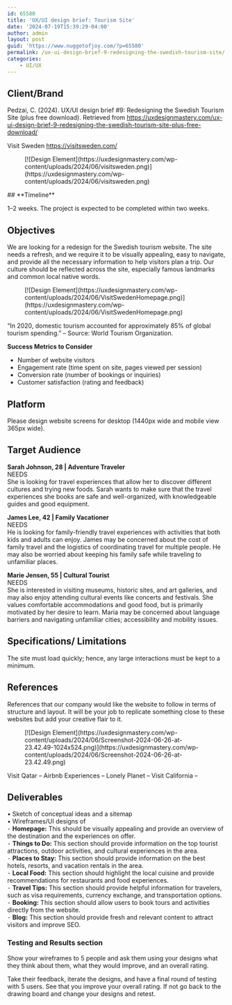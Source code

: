 ```yaml
---
id: 65580
title: 'UX/UI design brief: Tourism Site'
date: '2024-07-19T15:39:29-04:00'
author: admin
layout: post
guid: 'https://www.nuggetofjoy.com/?p=65580'
permalink: /ux-ui-design-brief-9-redesigning-the-swedish-tourism-site/
categories:
    - UI/UX
---
```


## **Client/Brand**

Pedzai, C. (2024). UX/UI design brief #9: Redesigning the Swedish Tourism Site (plus free download). Retrieved from https://uxdesignmastery.com/ux-ui-design-brief-9-redesigning-the-swedish-tourism-site-plus-free-download/

Visit Sweden <https://visitsweden.com/>

<div class="wp-block-image"><figure class="aligncenter">[![Design Element](https://uxdesignmastery.com/wp-content/uploads/2024/06/visitsweden.png)](https://uxdesignmastery.com/wp-content/uploads/2024/06/visitsweden.png)</figure></div>## **Timeline**

1–2 weeks. The project is expected to be completed within two weeks.

## **Objectives**

We are looking for a redesign for the Swedish tourism website. The site needs a refresh, and we require it to be visually appealing, easy to navigate, and provide all the necessary information to help visitors plan a trip. Our culture should be reflected across the site, especially famous landmarks and common local native words.

<div class="wp-block-image"><figure class="aligncenter">[![Design Element](https://uxdesignmastery.com/wp-content/uploads/2024/06/VisitSwedenHomepage.png)](https://uxdesignmastery.com/wp-content/uploads/2024/06/VisitSwedenHomepage.png)</figure></div>  
“In 2020, domestic tourism accounted for approximately 85% of global tourism spending.” – Source: World Tourism Organization.

**Success Metrics to Consider**

- Number of website visitors
- Engagement rate (time spent on site, pages viewed per session)
- Conversion rate (number of bookings or inquiries)
- Customer satisfaction (rating and feedback)

## Platform

Please design website screens for desktop (1440px wide and mobile view 365px wide).

## Target Audience

**Sarah Johnson, 28 | Adventure Traveler**  
NEEDS  
She is looking for travel experiences that allow her to discover different cultures and trying new foods. Sarah wants to make sure that the travel experiences she books are safe and well-organized, with knowledgeable guides and good equipment.

**James Lee, 42 | Family Vacationer**  
NEEDS  
He is looking for family-friendly travel experiences with activities that both kids and adults can enjoy. James may be concerned about the cost of family travel and the logistics of coordinating travel for multiple people. He may also be worried about keeping his family safe while traveling to unfamiliar places.

**Marie Jensen, 55 | Cultural Tourist**  
NEEDS  
She is interested in visiting museums, historic sites, and art galleries, and may also enjoy attending cultural events like concerts and festivals. She values comfortable accommodations and good food, but is primarily motivated by her desire to learn. Maria may be concerned about language barriers and navigating unfamiliar cities; accessibility and mobility issues.

## Specifications/ Limitations

The site must load quickly; hence, any large interactions must be kept to a minimum.

## References

References that our company would like the website to follow in terms of structure and layout. It will be your job to replicate something close to these websites but add your creative flair to it.

<div class="wp-block-image"><figure class="aligncenter">[![Design Element](https://uxdesignmastery.com/wp-content/uploads/2024/06/Screenshot-2024-06-26-at-23.42.49-1024x524.png)](https://uxdesignmastery.com/wp-content/uploads/2024/06/Screenshot-2024-06-26-at-23.42.49.png)</figure></div>Visit Qatar – <https://visitqatar.com/>  
Airbnb Experiences – <https://www.airbnb.com/experiences>  
Lonely Planet – <https://www.lonelyplanet.com/>  
Visit California – <https://www.visitcalifornia.com/>

## Deliverables

• Sketch of conceptual ideas and a sitemap  
• Wireframes/UI designs of  
⁃ **Homepage:** This should be visually appealing and provide an overview of the destination and the experiences on offer.  
⁃ **Things to Do:** This section should provide information on the top tourist attractions, outdoor activities, and cultural experiences in the area.  
⁃ **Places to Stay:** This section should provide information on the best hotels, resorts, and vacation rentals in the area.  
⁃ **Local Food:** This section should highlight the local cuisine and provide recommendations for restaurants and food experiences.  
⁃ **Travel Tips:** This section should provide helpful information for travelers, such as visa requirements, currency exchange, and transportation options.  
⁃ **Booking:** This section should allow users to book tours and activities directly from the website.  
⁃ **Blog:** This section should provide fresh and relevant content to attract visitors and improve SEO.

### Testing and Results section

Show your wireframes to 5 people and ask them using your designs what they think about them, what they would improve, and an overall rating.

Take their feedback, iterate the designs, and have a final round of testing with 5 users. See that you improve your overall rating. If not go back to the drawing board and change your designs and retest.